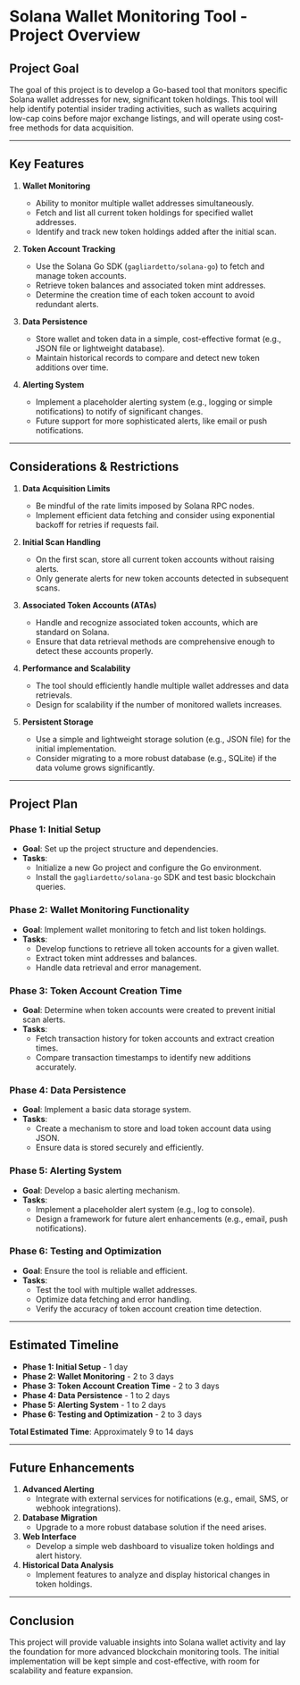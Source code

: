 # Solana Wallet Monitoring Tool - Project Overview

## Project Goal
The goal of this project is to develop a Go-based tool that monitors specific Solana wallet addresses for new, significant token holdings.
This tool will help identify potential insider trading activities, such as wallets acquiring low-cap coins before major exchange listings,
and will operate using cost-free methods for data acquisition.

---

## Key Features

1. **Wallet Monitoring**
   - Ability to monitor multiple wallet addresses simultaneously.
   - Fetch and list all current token holdings for specified wallet addresses.
   - Identify and track new token holdings added after the initial scan.

2. **Token Account Tracking**
   - Use the Solana Go SDK (`gagliardetto/solana-go`) to fetch and manage token accounts.
   - Retrieve token balances and associated token mint addresses.
   - Determine the creation time of each token account to avoid redundant alerts.

3. **Data Persistence**
   - Store wallet and token data in a simple, cost-effective format (e.g., JSON file or lightweight database).
   - Maintain historical records to compare and detect new token additions over time.

4. **Alerting System**
   - Implement a placeholder alerting system (e.g., logging or simple notifications) to notify of significant changes.
   - Future support for more sophisticated alerts, like email or push notifications.

---

## Considerations & Restrictions

1. **Data Acquisition Limits**
   - Be mindful of the rate limits imposed by Solana RPC nodes.
   - Implement efficient data fetching and consider using exponential backoff for retries if requests fail.

2. **Initial Scan Handling**
   - On the first scan, store all current token accounts without raising alerts.
   - Only generate alerts for new token accounts detected in subsequent scans.

3. **Associated Token Accounts (ATAs)**
   - Handle and recognize associated token accounts, which are standard on Solana.
   - Ensure that data retrieval methods are comprehensive enough to detect these accounts properly.

4. **Performance and Scalability**
   - The tool should efficiently handle multiple wallet addresses and data retrievals.
   - Design for scalability if the number of monitored wallets increases.

5. **Persistent Storage**
   - Use a simple and lightweight storage solution (e.g., JSON file) for the initial implementation.
   - Consider migrating to a more robust database (e.g., SQLite) if the data volume grows significantly.

---

## Project Plan

### Phase 1: Initial Setup
- **Goal**: Set up the project structure and dependencies.
- **Tasks**:
  - Initialize a new Go project and configure the Go environment.
  - Install the `gagliardetto/solana-go` SDK and test basic blockchain queries.

### Phase 2: Wallet Monitoring Functionality
- **Goal**: Implement wallet monitoring to fetch and list token holdings.
- **Tasks**:
  - Develop functions to retrieve all token accounts for a given wallet.
  - Extract token mint addresses and balances.
  - Handle data retrieval and error management.

### Phase 3: Token Account Creation Time
- **Goal**: Determine when token accounts were created to prevent initial scan alerts.
- **Tasks**:
  - Fetch transaction history for token accounts and extract creation times.
  - Compare transaction timestamps to identify new additions accurately.

### Phase 4: Data Persistence
- **Goal**: Implement a basic data storage system.
- **Tasks**:
  - Create a mechanism to store and load token account data using JSON.
  - Ensure data is stored securely and efficiently.

### Phase 5: Alerting System
- **Goal**: Develop a basic alerting mechanism.
- **Tasks**:
  - Implement a placeholder alert system (e.g., log to console).
  - Design a framework for future alert enhancements (e.g., email, push notifications).

### Phase 6: Testing and Optimization
- **Goal**: Ensure the tool is reliable and efficient.
- **Tasks**:
  - Test the tool with multiple wallet addresses.
  - Optimize data fetching and error handling.
  - Verify the accuracy of token account creation time detection.

---

## Estimated Timeline
- **Phase 1: Initial Setup** - 1 day
- **Phase 2: Wallet Monitoring** - 2 to 3 days
- **Phase 3: Token Account Creation Time** - 2 to 3 days
- **Phase 4: Data Persistence** - 1 to 2 days
- **Phase 5: Alerting System** - 1 to 2 days
- **Phase 6: Testing and Optimization** - 2 to 3 days

**Total Estimated Time**: Approximately 9 to 14 days

---

## Future Enhancements
1. **Advanced Alerting**
   - Integrate with external services for notifications (e.g., email, SMS, or webhook integrations).
2. **Database Migration**
   - Upgrade to a more robust database solution if the need arises.
3. **Web Interface**
   - Develop a simple web dashboard to visualize token holdings and alert history.
4. **Historical Data Analysis**
   - Implement features to analyze and display historical changes in token holdings.

---

## Conclusion
This project will provide valuable insights into Solana wallet activity and lay the foundation for more advanced blockchain monitoring tools.
The initial implementation will be kept simple and cost-effective, with room for scalability and feature expansion.
